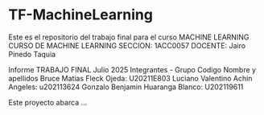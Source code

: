 ﻿# TF-MachineLearning

Este es el repositorio del trabajo final para el curso MACHINE LEARNING
CURSO DE MACHINE LEARNING
SECCION: 1ACC0057
DOCENTE: Jairo Pinedo Taquia

Informe TRABAJO FINAL
Julio 2025
Integrantes - Grupo
Codigo
Nombre y apellidos
Bruce Matias Fleck Ojeda: U20211E803
Luciano Valentino Achin Angeles: u202113624
Gonzalo Benjamin Huaranga Blanco: U202119611

Este proyecto abarca ...
